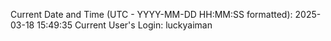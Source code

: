 Current Date and Time (UTC - YYYY-MM-DD HH:MM:SS formatted): 2025-03-18 15:49:35
Current User's Login: luckyaiman
